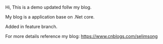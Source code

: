 Hi, This is a demo updated follw my blog.

My blog is a application base on .Net core.

Added in feature branch.


For more details reference my blog: https://www.cnblogs.com/selimsong